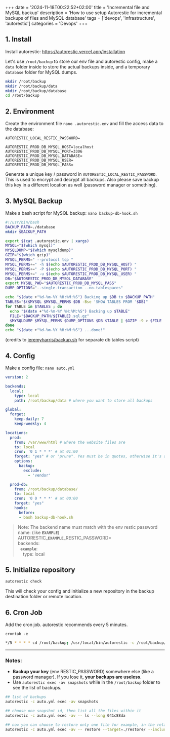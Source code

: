+++
date = '2024-11-18T00:22:52+02:00'
title = 'Incremental file and MySQL backup'
description = 'How to use setup Autorestic for incremental backups of files and MySQL database'
tags = ['devops', 'infrastructure', 'autorestic']
categories = 'Devops'
+++


## 1. Install

Install autorestic: https://autorestic.vercel.app/installation

Let's use `/root/backup` to store our env file and autorestic config, make a `data` folder inside to store the actual backups inside, and a temporary `database` folder for MySQL dumps.
```bash
mkdir /root/backup
mkdir /root/backup/data
mkdir /root/backup/database
cd /root/backup
```

## 2. Environment

Create the environment file `nano .autorestic.env` and fill the access data to the database:
```env
AUTORESTIC_LOCAL_RESTIC_PASSWORD=

AUTORESTIC_PROD_DB_MYSQL_HOST=localhost
AUTORESTIC_PROD_DB_MYSQL_PORT=3306
AUTORESTIC_PROD_DB_MYSQL_DATABASE=
AUTORESTIC_PROD_DB_MYSQL_USER=
AUTORESTIC_PROD_DB_MYSQL_PASS=
```

Generate a unique key / password in `AUTORESTIC_LOCAL_RESTIC_PASSWORD`. This is used to encrypt and decrypt all backups. Also please save backup this key in a different location as well (password manager or something).


## 3. MySQL Backup

Make a bash script for MySQL backup: `nano backup-db-hook.sh`
```bash
#!/usr/bin/bash
BACKUP_PATH=./database
mkdir $BACKUP_PATH

export $(cat .autorestic.env | xargs)
MYSQL="$(which mysql)"
MYSQLDUMP="$(which mysqldump)"
GZIP="$(which gzip)"
MYSQL_PERMS=" --protocol tcp "
MYSQL_PERMS+=" -h $(echo $AUTORESTIC_PROD_DB_MYSQL_HOST) "
MYSQL_PERMS+=" -P $(echo $AUTORESTIC_PROD_DB_MYSQL_PORT) "
MYSQL_PERMS+=" -u $(echo $AUTORESTIC_PROD_DB_MYSQL_USER) "
DB="$AUTORESTIC_PROD_DB_MYSQL_DATABASE"
export MYSQL_PWD="$AUTORESTIC_PROD_DB_MYSQL_PASS"
DUMP_OPTIONS="--single-transaction --no-tablespaces"

echo "$(date +"%d-%m-%Y %H:%M:%S") Backing up $DB to $BACKUP_PATH"
TABLES="$($MYSQL $MYSQL_PERMS $DB -Bse 'SHOW TABLES FROM '$DB)"
for TABLE in $TABLES ; do
  echo "$(date +"%d-%m-%Y %H:%M:%S") Backing up $TABLE"
  FILE="$BACKUP_PATH/${TABLE}.sql.gz"
  $MYSQLDUMP $MYSQL_PERMS $DUMP_OPTIONS $DB $TABLE | $GZIP -9 > $FILE
done
echo "$(date +"%d-%m-%Y %H:%M:%S") ...done!"

```
(credits to [jeremyharris/backup.sh](https://gist.github.com/jeremyharris/3085738) for separate db tables script)

## 4. Config

Make a config file: `nano auto.yml`
```yml
version: 2

backends:
  local:
    type: local
    path: /root/backup/data # where you want to store all backups

global:
  forget:
    keep-daily: 7
    keep-weekly: 4

locations:
  prod:
    from: /var/www/html # where the website files are
    to: local
    cron: '0 1 * * *' # at 01:00
    forget: "yes" # or "prune". Yes must be in quotes, otherwise it's a boolean
    options:
      backup:
        exclude:
          - 'vendor'

  prod-db:
    from: /root/backup/database/
    to: local
    cron: '0 0 * * *' # at 00:00
    forget: "yes"
    hooks:
      before:
      - bash backup-db-hook.sh

```

> Note: The backend name must match with the env restic password name: (like <code><b>EXAMPLE</b></code>)
> <br />AUTORESTIC_<code><b>EXAMPLE</b></code>_RESTIC_PASSWORD=
> <br />backends:
> <br />&nbsp;&nbsp;<code><b>example</b></code>:
> <br />&nbsp;&nbsp;&nbsp;&nbsp;type: local

## 5. Initialize repository

```bash
autorestic check
```
This will check your config and initialize a new repository in the backup destination folder or remote location.

## 6. Cron Job

Add  the cron job. autorestic recommends every 5 minutes.

`crontab -e`

```bash
*/5 * * * * cd /root/backup; /usr/local/bin/autorestic -c /root/backup/auto.yml --ci cron --lean
```

---

### Notes:

- **Backup your key** (env RESTIC_PASSWORD) somewhere else (like a password manager). If you lose it, **your backups are useless**.
- Use `autorestic exec -av snapshots` while in the `/root/backup` folder to see the list of backups.

```bash
## list of backups
autorestic -c auto.yml exec -av snapshots

## choose one snapshot id, then list all the files within it
autorestic -c auto.yml exec -av -- ls --long 041c88da

## now you can choose to restore only one file for example, in the relative folder ./restore/
autorestic -c auto.yml exec -av -- restore --target=./restore/ --include=/root/backup/database/example.sql.gz 041c88da
```

